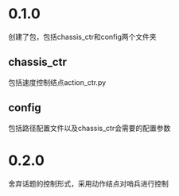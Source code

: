 # 0.1.0
创建了包，包括chassis_ctr和config两个文件夹
## chassis_ctr
包括速度控制结点action_ctr.py
## config
包括路径配置文件以及chassis_ctr会需要的配置参数

# 0.2.0
舍弃话题的控制形式，采用动作结点对哨兵进行控制
